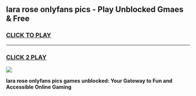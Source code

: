 
## lara rose onlyfans pics - Play Unblocked Gmaes & Free
<h3>
<a href="https://premium.freeplayer.one?title=lara_rose_onlyfans_pics&ref=20F">CLICK TO PLAY</a></h3>
<hr>

<h3>
<a href="https://premium.freeplayer.one?title=lara_rose_onlyfans_pics&ref=20F">CLICK 2 PLAY</a>
  
</h3>

<a href="https://premium.freeplayer.one?title=lara_rose_onlyfans_pics&ref=20F/"><img src="https://clearcache.store/games.png"></a>


**lara rose onlyfans pics games unblocked: Your Gateway to Fun and Accessible Online Gaming**

